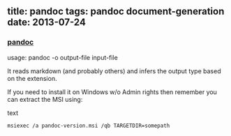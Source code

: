 title: pandoc
tags: pandoc document-generation
date: 2013-07-24
-------------------

### [pandoc](http://johnmacfarlane.net/pandoc/)

usage: pandoc -o output-file input-file

It reads markdown (and probably others) and infers the output type based on the extension.

If you need to install it on Windows w/o Admin rights then remember you can extract the MSI using:

text

    msiexec /a pandoc-version.msi /qb TARGETDIR=somepath
